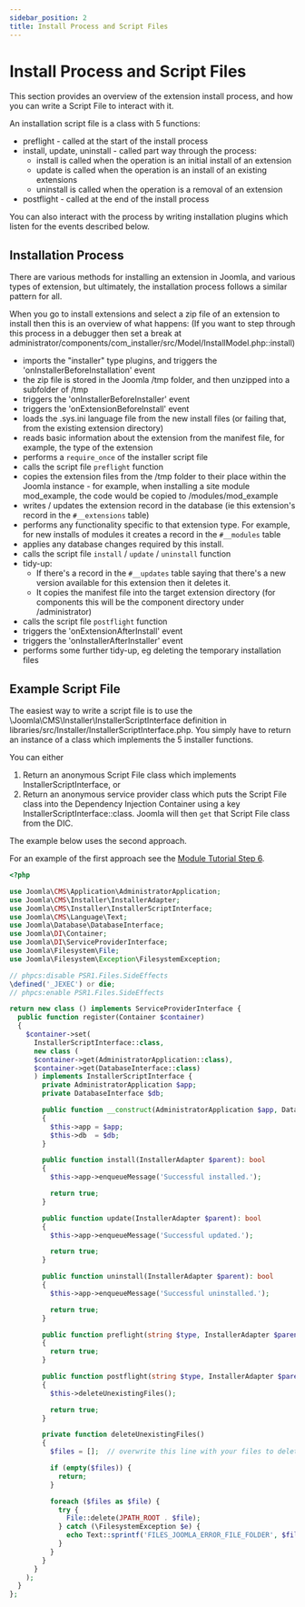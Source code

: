 ```yaml
---
sidebar_position: 2
title: Install Process and Script Files
---
```


Install Process and Script Files
================================

This section provides an overview of the extension install process, and how you can write a Script File to interact with it.

An installation script file is a class with 5 functions: 
- preflight - called at the start of the install process
- install, update, uninstall - called part way through the process:
    - install is called when the operation is an initial install of an extension
    - update is called when the operation is an install of an existing extensions
    - uninstall is called when the operation is a removal of an extension
- postflight - called at the end of the install process

You can also interact with the process by writing installation plugins which listen for the events described below. 

## Installation Process

There are various methods for installing an extension in Joomla, and various types of extension, but ultimately, the installation process follows a similar pattern for all.

When you go to install extensions and select a zip file of an extension to install then this is an overview of what happens:
(If you want to step through this process in a debugger then set a break at administrator/components/com_installer/src/Model/InstallModel.php::install)
- imports the "installer" type plugins, and triggers the 'onInstallerBeforeInstallation' event
- the zip file is stored in the Joomla /tmp folder, and then unzipped into a subfolder of /tmp
- triggers the 'onInstallerBeforeInstaller' event
- triggers the 'onExtensionBeforeInstall' event
- loads the .sys.ini language file from the new install files (or failing that, from the existing extension directory)
- reads basic information about the extension from the manifest file, for example, the type of the extension
- performs a `require_once` of the installer script file
- calls the script file `preflight` function
- copies the extension files from the /tmp folder to their place within the Joomla instance - for example, when installing a site module mod_example, the code would be copied to /modules/mod_example
- writes / updates the extension record in the database (ie this extension's record in the `#__extensions` table)
- performs any functionality specific to that extension type. For example, for new installs of modules it creates a record in the `#__modules` table
- applies any database changes required by this install. 
- calls the script file `install` / `update` / `uninstall` function
- tidy-up:
    - If there's a record in the `#__updates` table saying that there's a new version available for this extension then it deletes it. 
    - It copies the manifest file into the target extension directory (for components this will be the component directory under /administrator)
- calls the script file `postflight` function
- triggers the 'onExtensionAfterInstall' event
- triggers the 'onInstallerAfterInstaller' event
- performs some further tidy-up, eg deleting the temporary installation files

## Example Script File

The easiest way to write a script file is to use the \Joomla\CMS\Installer\InstallerScriptInterface definition in libraries/src/Installer/InstallerScriptInterface.php.
You simply have to return an instance of a class which implements the 5 installer functions. 

You can either
1. Return an anonymous Script File class which implements InstallerScriptInterface, or
2. Return an anonymous service provider class which puts the Script File class into the Dependency Injection Container using a key InstallerScriptInterface::class. Joomla will then `get` that Script File class from the DIC.

The example below uses the second approach. 

For an example of the first approach see the [Module Tutorial Step 6](../../modules/module-development-tutorial/step6-script-file.md).

```php
<?php

use Joomla\CMS\Application\AdministratorApplication;
use Joomla\CMS\Installer\InstallerAdapter;
use Joomla\CMS\Installer\InstallerScriptInterface;
use Joomla\CMS\Language\Text;
use Joomla\Database\DatabaseInterface;
use Joomla\DI\Container;
use Joomla\DI\ServiceProviderInterface;
use Joomla\Filesystem\File;
use Joomla\Filesystem\Exception\FilesystemException;

// phpcs:disable PSR1.Files.SideEffects
\defined('_JEXEC') or die;
// phpcs:enable PSR1.Files.SideEffects

return new class () implements ServiceProviderInterface {
  public function register(Container $container)
  {
    $container->set(
      InstallerScriptInterface::class,
      new class (
      $container->get(AdministratorApplication::class),
      $container->get(DatabaseInterface::class)
      ) implements InstallerScriptInterface {
        private AdministratorApplication $app;
        private DatabaseInterface $db;

        public function __construct(AdministratorApplication $app, DatabaseInterface $db)
        {
          $this->app = $app;
          $this->db  = $db;
        }

        public function install(InstallerAdapter $parent): bool
        {
          $this->app->enqueueMessage('Successful installed.');

          return true;
        }

        public function update(InstallerAdapter $parent): bool
        {
          $this->app->enqueueMessage('Successful updated.');

          return true;
        }

        public function uninstall(InstallerAdapter $parent): bool
        {
          $this->app->enqueueMessage('Successful uninstalled.');

          return true;
        }

        public function preflight(string $type, InstallerAdapter $parent): bool
        {
          return true;
        }

        public function postflight(string $type, InstallerAdapter $parent): bool
        {
          $this->deleteUnexistingFiles();

          return true;
        }

        private function deleteUnexistingFiles()
        {
          $files = [];  // overwrite this line with your files to delete

          if (empty($files)) {
            return;
          }

          foreach ($files as $file) {
            try {
              File::delete(JPATH_ROOT . $file);
            } catch (\FilesystemException $e) {
              echo Text::sprintf('FILES_JOOMLA_ERROR_FILE_FOLDER', $file) . '<br>';
            }
          }
        }
      }
    );
  }
};
```
